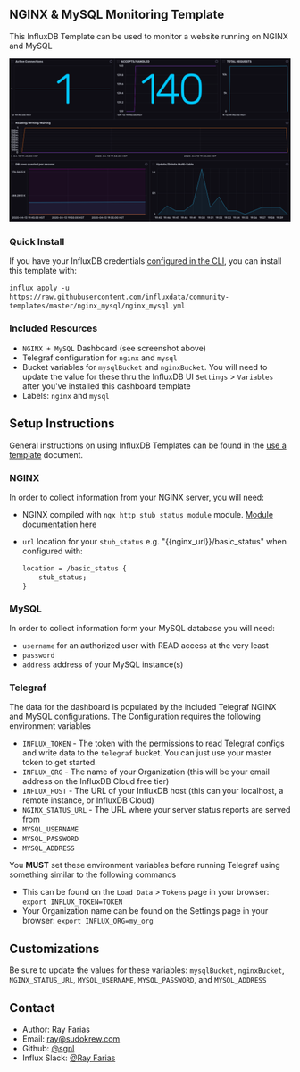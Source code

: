 ## NGINX & MySQL Monitoring Template

This InfluxDB Template can be used to monitor a website running on NGINX and MySQL

![Website Monitoring Dashboard Screenshot](img/Dashboard.png)

### Quick Install

If you have your InfluxDB credentials [configured in the CLI](Vhttps://v2.docs.influxdata.com/v2.0/reference/cli/influx/config/), you can install this template with:

```
influx apply -u https://raw.githubusercontent.com/influxdata/community-templates/master/nginx_mysql/nginx_mysql.yml
```

### Included Resources

- `NGINX + MySQL` Dashboard (see screenshot above)
- Telegraf configuration for `nginx` and `mysql`
- Bucket variables for `mysqlBucket` and `nginxBucket`. You will need to update the value for these thru the InfluxDB UI `Settings` > `Variables` after you've installed this dashboard template
- Labels: `nginx` and `mysql`

## Setup Instructions

General instructions on using InfluxDB Templates can be found in the [use a template](../docs/use_a_template.md) document.

### NGINX

In order to collect information from your NGINX server, you will need:

- NGINX compiled with `ngx_http_stub_status_module` module. [Module documentation here](https://nginx.org/libxslt/en/docs/http/ngx_http_stub_status_module.html)
- `url` location for your `stub_status` e.g. "{{nginx_url}}/basic_status" when configured with:

  ```
  location = /basic_status {
      stub_status;
  }
  ```

### MySQL

In order to collect information form your MySQL database you will need:
- `username` for an authorized user with READ access at the very least
- `password`
- `address` address of your MySQL instance(s)

### Telegraf
  The data for the dashboard is populated by the included Telegraf NGINX and MySQL configurations. The Configuration requires the following environment variables

  - `INFLUX_TOKEN` - The token with the permissions to read Telegraf configs and write data to the `telegraf` bucket. You can just use your master token to get started.
  - `INFLUX_ORG` - The name of your Organization (this will be your email address on the InfluxDB Cloud free tier)
  - `INFLUX_HOST` - The URL of your InfluxDB host (this can your localhost, a remote instance, or InfluxDB Cloud)
  - `NGINX_STATUS_URL` - The URL where your server status reports are served from
  - `MYSQL_USERNAME`
  - `MYSQL_PASSWORD`
  - `MYSQL_ADDRESS`

  You **MUST** set these environment variables before running Telegraf using something similar to the following commands

  - This can be found on the `Load Data` > `Tokens` page in your browser: `export INFLUX_TOKEN=TOKEN`
  - Your Organization name can be found on the Settings page in your browser: `export INFLUX_ORG=my_org`

## Customizations

Be sure to update the values for these variables: `mysqlBucket`, `nginxBucket`, `NGINX_STATUS_URL`, `MYSQL_USERNAME`, `MYSQL_PASSWORD`, and `MYSQL_ADDRESS`
## Contact

- Author: Ray Farias
- Email: ray@sudokrew.com
- Github: [@sgnl](https://github.com/sgnl)
- Influx Slack: [@Ray Farias](https://influxdata.com/slack)